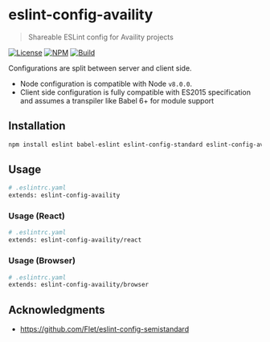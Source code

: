 # eslint-config-availity

> Shareable ESLint config for Availity projects

[![License](https://img.shields.io/badge/license-MIT-blue.svg?style=flat-square&label=license)](http://opensource.org/licenses/MIT)
[![NPM](http://img.shields.io/npm/v/eslint-config-availity.svg?style=flat-square&label=npm)](https://npmjs.org/package/eslint-config-availity)
[![Build](https://img.shields.io/travis/Availity/eslint-config-availity.svg?style=flat-square&label=build)](https://travis-ci.org/Availity/eslint-config-availity)

Configurations are split between server and client side.

* Node configuration is compatible with Node `v8.0.0`.
* Client side configuration is fully compatible with ES2015 specification and assumes a transpiler like Babel 6+ for module support

## Installation

>
```bash
npm install eslint babel-eslint eslint-config-standard eslint-config-availity@next eslint-plugin-react eslint-plugin-standard eslint-plugin-import eslint-plugin-node eslint-plugin-promise eslint-plugin-jsx-a11y --save-dev
```

## Usage

>
```bash
# .eslintrc.yaml
extends: eslint-config-availity
```

### Usage (React)

>
```bash
# .eslintrc.yaml
extends: eslint-config-availity/react
```

### Usage (Browser)

>
```bash
# .eslintrc.yaml
extends: eslint-config-availity/browser
```

## Acknowledgments

+ https://github.com/Flet/eslint-config-semistandard

